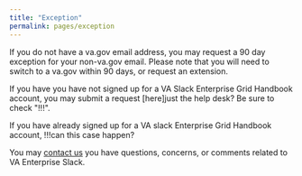 ```yaml
---
title: "Exception"
permalink: pages/exception
---
```


If you do not have a va.gov email address, you may request a 90 day exception for your non-va.gov email.
Please note that you will need to switch to a va.gov within 90 days, or request an extension.

If you have you have not signed up for a VA Slack Enterprise Grid Handbook account, you may submit a request [here]just the help desk? Be sure to check "!!!".

If you have already signed up for a VA slack Enterprise Grid Handbook account, !!!can this case happen?


You may [contact us](contact) you have questions, concerns, or comments related to VA Enterprise Slack.

